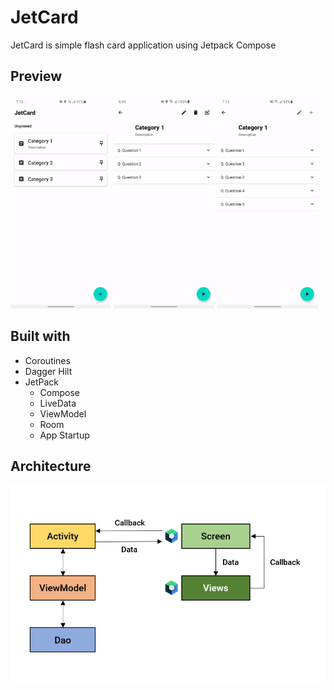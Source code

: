 # JetCard

JetCard is simple flash card application using Jetpack Compose

## Preview

<p>
  <img src="assets/preview_home.gif" width="32%"/>
  <img src="assets/preview_category.gif" width="32%"/>
  <img src="assets/preview_card.gif" width="32%"/>
</p>

## Built with

- Coroutines
- Dagger Hilt
- JetPack
  - Compose
  - LiveData
  - ViewModel
  - Room
  - App Startup

## Architecture

![architecture](assets/jetcard-architecture.png)